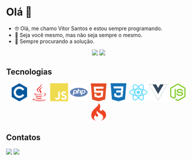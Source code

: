 #  Olá 🥑


* 🤓 Olá, me chamo Vitor Santos e estou sempre programando. 
* 💭 Seja você mesmo, mas não seja sempre o mesmo. 
* 🚀 Sempre procurando a solução. 

<div align="center">
  <img height="190em" src="https://github-readme-stats.vercel.app/api?username=dvitorsantos&show_icons=true&theme=gotham&include_all_commits=true&count_private=true"/>
  <img height="190em" src="https://github-readme-stats.vercel.app/api/top-langs/?username=dvitorsantos&layout=compact&langs_count=16&theme=gotham"/>
</div>


## Tecnologias
<p align="center">
<img height="50" src="https://raw.githubusercontent.com/devicons/devicon/master/icons/c/c-plain.svg">
<img height="50" src="https://raw.githubusercontent.com/devicons/devicon/master/icons/java/java-plain.svg">
<img height="50" src="https://raw.githubusercontent.com/devicons/devicon/master/icons/javascript/javascript-plain.svg">
<img height="50" src="https://raw.githubusercontent.com/devicons/devicon/master/icons/php/php-plain.svg">
<img height="50" src="https://raw.githubusercontent.com/devicons/devicon/master/icons/html5/html5-plain.svg">
<img height="50" src="https://raw.githubusercontent.com/devicons/devicon/master/icons/css3/css3-plain.svg">
<img height="50" src="https://raw.githubusercontent.com/devicons/devicon/master/icons/react/react-original.svg">
<img height="50" src="https://raw.githubusercontent.com/devicons/devicon/master/icons/vuejs/vuejs-plain.svg">
<img height="50" src="https://raw.githubusercontent.com/devicons/devicon/master/icons/nodejs/nodejs-plain.svg">
<img height="50" src="https://raw.githubusercontent.com/devicons/devicon/master/icons/codeigniter/codeigniter-plain.svg">
</p>

## Contatos
<a href = "mailto:vitoralannl@gmail.com"><img src="https://img.shields.io/badge/-Gmail-%23333?style=for-the-badge&logo=gmail&logoColor=white" target="_blank"></a>
<a href = "https://www.linkedin.com/in/dvitorsantos/"><img src="https://img.shields.io/badge/LinkedIn-0077B5?style=for-the-badge&logo=linkedin&logoColor=white" target="_blank"></a>
